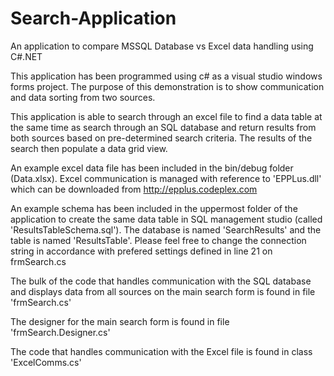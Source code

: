 # Search-Application
An application to compare MSSQL Database vs Excel data handling using C#.NET

This application has been programmed using c# as a visual studio windows forms project. The purpose of this demonstration is to show communication and data sorting from two sources.

This application is able to search through an excel file to find a data table at the same time as search through an SQL database and return results from both sources based on pre-determined search criteria. The results of the search then populate a data grid view.

An example excel data file has been included in the bin/debug folder (Data.xlsx). Excel communication is managed with reference to 'EPPLus.dll' which can be downloaded from http://epplus.codeplex.com

An example schema has been included in the uppermost folder of the application to create the same data table in SQL management studio (called 'ResultsTableSchema.sql'). The database is named 'SearchResults' and the table is named 'ResultsTable'. Please feel free to change the connection string in accordance with prefered settings defined in line 21 on frmSearch.cs

The bulk of the code that handles communication with the SQL database and displays data from all sources on the main search form is found in file 'frmSearch.cs'

The designer for the main search form is found in file 'frmSearch.Designer.cs'

The code that handles communication with the Excel file is found in class 'ExcelComms.cs'
